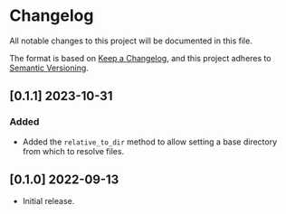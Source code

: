 # Changelog

All notable changes to this project will be documented in this file.

The format is based on [Keep a Changelog](https://keepachangelog.com/en/1.0.0/),
and this project adheres to [Semantic Versioning](https://semver.org/spec/v2.0.0.html).

## [0.1.1] 2023-10-31

### Added

 - Added the `relative_to_dir` method to allow setting a base directory from which to resolve files.

## [0.1.0] 2022-09-13

 - Initial release.
